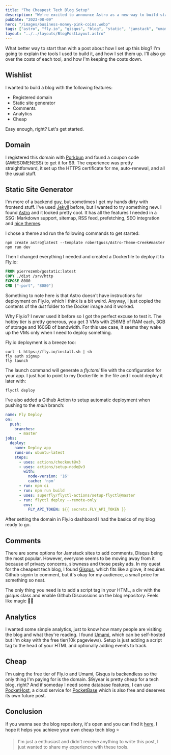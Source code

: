 ```yaml
---
title: "The Cheapest Tech Blog Setup"
description: "We're excited to announce Astro as a new way to build static websites and deliver lightning-fast performance without sacrificing a modern developer experience."
pubDate: "2023-08-09"
hero: "/images/business-money-pink-coins.webp"
tags: ["astro", "fly.io", "gisqus", "blog", "static", "jamstack", "umami"]
layout: "../../layouts/BlogPostLayout.astro"
---
```


What better way to start than with a post about how I set up this blog? I'm going to explain the tools I used to build it, and how I set them up. I'll also go over the costs of each tool, and how I'm keeping the costs down.

## Wishlist

I wanted to build a blog with the following features:

- Registered domain
- Static site generator
- Comments
- Analytics
- Cheap

Easy enough, right? Let's get started.

## Domain

I registered this domain with [Porkbun](https://porkbun.com/) and found a coupon code (AWESOMENESS) to get it for $9. The experience was pretty straightforward, it set up the HTTPS certificate for me, auto-renewal, and all the usual stuff.

## Static Site Generator

I'm more of a backend guy, but sometimes I get my hands dirty with frontend stuff. I've used [Jekyll](https://jekyllrb.com/) before, but I wanted to try something new. I found [Astro](https://astro.build/) and it looked pretty cool. 
It has all the features I needed in a SSG: Markdown support, sitemap, RSS feed, prefetching, SEO integration and [nice themes](https://astro.build/themes).

I chose a theme and run the following commands to get started:
```shell
npm create astro@latest --template robertguss/Astro-Theme-Creek#master
npm run dev
```

Then I changed everything I needed and created a Dockerfile to deploy it to Fly.io:
```dockerfile
FROM pierrezemb/gostatic:latest 
COPY ./dist /srv/http
EXPOSE 8080
CMD ["-port", "8080"]
```
Something to note here is that Astro doesn't have instructions for deployment on Fly.io, which I think is a bit weird. Anyway, I just copied the contents of the _dist_ folder to the Docker image and it worked.

Why Fly.io? I never used it before so I got the perfect excuse to test it. The hobby tier is pretty generous, you get 3 VMs with 256MB of RAM each, 3GB of storage and 160GB of bandwidth. For this use case, it seems they wake up the VMs only when I need to deploy something.

Fly.io deployment is a breeze too:
```shell
curl -L https://fly.io/install.sh | sh
fly auth signup
fly launch
```
The launch command will generate a _fly.toml_ file with the configuration for your app. I just had to point to my Dockerfile in the file and I could deploy it later with:
```shell 
flyctl deploy
```

I've also added a Github Action to setup automatic deployment when pushing to the _main_ branch:
```yaml
name: Fly Deploy
on:
  push:
    branches:
      - master
jobs:
  deploy:
    name: Deploy app
    runs-on: ubuntu-latest
    steps:
      - uses: actions/checkout@v3
      - uses: actions/setup-node@v3
        with:
          node-version: '16'
          cache: 'npm'
      - run: npm ci
      - run: npm run build
      - uses: superfly/flyctl-actions/setup-flyctl@master
      - run: flyctl deploy --remote-only
        env: 
          FLY_API_TOKEN: ${{ secrets.FLY_API_TOKEN }}
```

After setting the domain in Fly.io dashboard I had the basics of my blog ready to go.

## Comments

There are some options for Jamstack sites to add comments, Disqus being the most popular. However, everyone seems to be moving away from it because of privacy concerns, slowness and those pesky ads. In my quest for the cheapest tech blog, I found [Gisqus](https://giscus.app/), which fits like a glove, it requires Github signin to comment, but it's okay for my audience, a small price for something so neat.

The only thing you need is to add a script tag in your HTML, a div with the _gisqus_ class and enable Github Discussions on the blog repository. Feels like magic 🧙‍♂️

## Analytics

I wanted some simple analytics, just to know how many people are visiting the blog and what they're reading. I found [Umami](https://umami.is/), which can be self-hosted but I'm okay with the free tier(10k pageviews).
Setup is just adding a script tag to the head of your HTML and optionally adding events to track.

## Cheap

I'm using the free tier of Fly.io and Umami, Gisqus is backendless so the only thing I'm paying for is the domain. $9/year is pretty cheap for a tech blog, right? And if someday I need some database features, I can use [PocketHost](https://pockethost.io/), a cloud service for [PocketBase](https://pocketbase.io/) which is also free and deserves its own future post.

## Conclusion

If you wanna see the blog repository, it's open and you can find it [here](https://github.com/thelinuxlich/digital_lich_blog). I hope it helps you achieve your own cheap tech blog ⭐

> I'm just a enthusiast and didn't receive anything to write this post, I just wanted to share my experience with these tools.